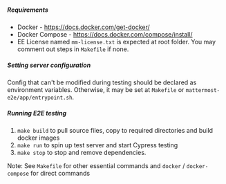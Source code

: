 ##### Requirements
- Docker - https://docs.docker.com/get-docker/
- Docker Compose - https://docs.docker.com/compose/install/
- EE License named ``mm-license.txt`` is expected at root folder. You may comment out steps in ``Makefile`` if none.

##### Setting server configuration
Config that can't be modified during testing should be declared as environment variables.  Otherwise, it may be set at `Makefile` or ``mattermost-e2e/app/entrypoint.sh``. 

##### Running E2E testing
1. `make build` to pull source files, copy to required directories and build docker images
2. `make run` to spin up test server and start Cypress testing
3. `make stop` to stop and remove dependencies.

Note: See ``Makefile`` for other essential commands and ``docker`` / ``docker-compose`` for direct commands